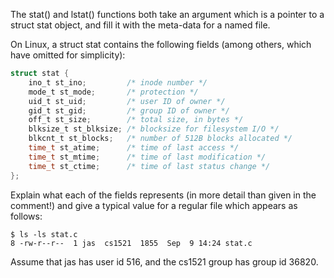 The stat() and lstat() functions both take an argument which is a pointer to a struct stat object, and fill it with the meta-data for a named file.

On Linux, a struct stat contains the following fields (among others, which have omitted for simplicity):

```c
struct stat {
    ino_t st_ino;         /* inode number */
    mode_t st_mode;       /* protection */
    uid_t st_uid;         /* user ID of owner */
    gid_t st_gid;         /* group ID of owner */
    off_t st_size;        /* total size, in bytes */
    blksize_t st_blksize; /* blocksize for filesystem I/O */
    blkcnt_t st_blocks;   /* number of 512B blocks allocated */
    time_t st_atime;      /* time of last access */
    time_t st_mtime;      /* time of last modification */
    time_t st_ctime;      /* time of last status change */
};
```

Explain what each of the fields represents (in more detail than given in the comment!) and give a typical value for a regular file which appears as follows:

```
$ ls -ls stat.c
8 -rw-r--r--  1 jas  cs1521  1855  Sep  9 14:24 stat.c
```

Assume that jas has user id 516, and the cs1521 group has group id 36820.
